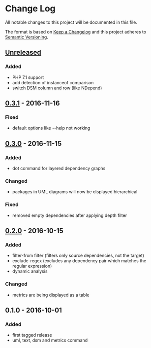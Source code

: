# Change Log
All notable changes to this project will be documented in this file.

The format is based on [Keep a Changelog](http://keepachangelog.com/) 
and this project adheres to [Semantic Versioning](http://semver.org/).

## [Unreleased]
### Added
 - PHP 7.1 support
 - add detection of instanceof comparison
 - switch DSM column and row (like NDepend)

## [0.3.1] - 2016-11-16
### Fixed
 - default options like --help not working

## [0.3.0] - 2016-11-15
### Added
 - dot command for layered dependency graphs

### Changed
 - packages in UML diagrams will now be displayed hierarchical

### Fixed
 - removed empty dependencies after applying depth filter

## [0.2.0] - 2016-10-15
### Added
 - filter-from filter (filters only source dependencies, not the target)
 - exclude-regex (excludes any dependency pair which matches the regular expression)
 - dynamic analysis

### Changed
 - metrics are being displayed as a table

## 0.1.0 - 2016-10-01
### Added
 - first tagged release
 - uml, text, dsm and metrics command

[Unreleased]: https://github.com/mihaeu/dephpend/compare/0.3.1...HEAD
[0.3.1]: https://github.com/mihaeu/dephpend/compare/0.3.0...0.3.1
[0.3.0]: https://github.com/mihaeu/dephpend/compare/0.2.0...0.3.0
[0.2.0]: https://github.com/mihaeu/dephpend/compare/0.1.0...0.2.0
